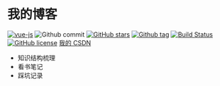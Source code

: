 
# 我的博客
[![vue-js](https://img.shields.io/badge/vue.js-2.x-brightgreen.svg?maxAge=604800)](https://vuejs.org/)
![Github commit](https://img.shields.io/github/last-commit/gongxb21/blog.svg)
[![GitHub stars](https://img.shields.io/github/stars/gongxb21/blog.svg)](https://github.com/gongxb21/blog/stargazers)
[![Github tag](https://img.shields.io/github/tag/gongxb21/blog.svg?maxAge=1800)](https://github.com/gongxb21/blog/)
[![Build Status](https://travis-ci.org/gongxb21/blog.svg?branch=master)](https://travis-ci.org/gongxb21/blog)
[![GitHub license](https://img.shields.io/github/license/gongxb21/blog.svg)](https://github.com/gongxb21/blog/blob/master/LICENSE)
[我的 CSDN](https://blog.csdn.net/gxb2260)

- 知识结构梳理
- 看书笔记
- 踩坑记录
